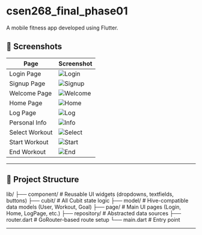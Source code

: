 # csen268_final_phase01

A mobile fitness app developed using Flutter.

## 📸 Screenshots

| Page            | Screenshot                                      |
|-----------------|--------------------------------------------------|
| Login Page      | ![Login](assets/screenshots/login_page.png)     |
| Signup Page     | ![Signup](assets/screenshots/signup_page.png)   |
| Welcome Page    | ![Welcome](assets/screenshots/welcome_page.png) |
| Home Page       | ![Home](assets/screenshots/home_page.png)       |
| Log Page        | ![Log](assets/screenshots/log_page.png)         |
| Personal Info   | ![Info](assets/screenshots/personal_info_page.png) |
| Select Workout  | ![Select](assets/screenshots/select_workout_card.png) |
| Start Workout   | ![Start](assets/screenshots/start_workout_page.png) |
| End Workout     | ![End](assets/screenshots/end_workout_page.png) |

---

## 📁 Project Structure

lib/
├── component/ # Reusable UI widgets (dropdowns, textfields, buttons)
├── cubit/ # All Cubit state logic
├── model/ # Hive-compatible data models (User, Workout, Goal)
├── page/ # Main UI pages (Login, Home, LogPage, etc.)
├── repository/ # Abstracted data sources
├── router.dart # GoRouter-based route setup
└── main.dart # Entry point

---